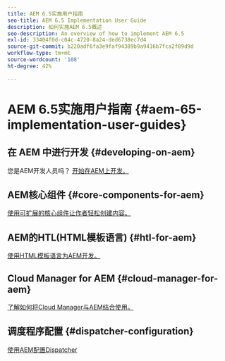 ```yaml
---
title: AEM 6.5实施用户指南
seo-title: AEM 6.5 Implementation User Guide
description: 如何实施AEM 6.5概述
seo-description: An overview of how to implement AEM 6.5
exl-id: 33404f0d-c04c-4720-8a24-ded6738ec7d4
source-git-commit: b220adf6fa3e9faf94389b9a9416b7fca2f89d9d
workflow-type: tm+mt
source-wordcount: '108'
ht-degree: 42%

---
```


# AEM 6.5实施用户指南 {#aem-65-implementation-user-guides}

## 在 AEM 中进行开发 {#developing-on-aem}

您是AEM开发人员吗？ [开始在AEM上开发。](/help/sites-developing/home.md)

## AEM核心组件 {#core-components-for-aem}

[使用可扩展的核心组件让作者轻松创建内容。](https://docs.adobe.com/content/help/zh-Hans/experience-manager-core-components/using/introduction.html)

## AEM的HTL(HTML模板语言) {#htl-for-aem}

[使用HTML模板语言为AEM开发。](https://docs.adobe.com/content/help/en/experience-manager-htl/using/overview.html)

## Cloud Manager for AEM {#cloud-manager-for-aem}

[了解如何将Cloud Manager与AEM结合使用。](https://docs.adobe.com/content/help/zh-Hans/experience-manager-cloud-manager/using/introduction-to-cloud-manager.html)

## 调度程序配置 {#dispatcher-configuration}

[使用AEM配置Dispatcher](https://docs.adobe.com/content/help/en/experience-manager-dispatcher/using/dispatcher.html)
